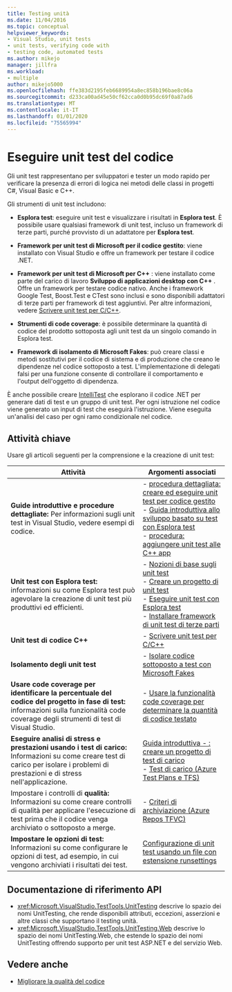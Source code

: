 ```yaml
---
title: Testing unità
ms.date: 11/04/2016
ms.topic: conceptual
helpviewer_keywords:
- Visual Studio, unit tests
- unit tests, verifying code with
- testing code, automated tests
ms.author: mikejo
manager: jillfra
ms.workload:
- multiple
author: mikejo5000
ms.openlocfilehash: ffe383d2195feb6689954a8ec858b196bae8c06a
ms.sourcegitcommit: d233ca00ad45e50cf62cca0d0b95dc69f0a87ad6
ms.translationtype: MT
ms.contentlocale: it-IT
ms.lasthandoff: 01/01/2020
ms.locfileid: "75565994"
---
```

# <a name="unit-test-your-code"></a>Eseguire unit test del codice

Gli unit test rappresentano per sviluppatori e tester un modo rapido per verificare la presenza di errori di logica nei metodi delle classi in progetti C#, Visual Basic e C++.

Gli strumenti di unit test includono:

* **Esplora test**: eseguire unit test e visualizzare i risultati in **Esplora test**. È possibile usare qualsiasi framework di unit test, incluso un framework di terze parti, purché provvisto di un adattatore per **Esplora test**.

* **Framework per unit test di Microsoft per il codice gestito**: viene installato con Visual Studio e offre un framework per testare il codice .NET.

* **Framework per unit test di Microsoft per C++** : viene installato come parte del carico di lavoro **Sviluppo di applicazioni desktop con C++** . Offre un framework per testare codice nativo. Anche i framework Google Test, Boost.Test e CTest sono inclusi e sono disponibili adattatori di terze parti per framework di test aggiuntivi. Per altre informazioni, vedere [Scrivere unit test per C/C++](../test/writing-unit-tests-for-c-cpp.md).

* **Strumenti di code coverage**: è possibile determinare la quantità di codice del prodotto sottoposta agli unit test da un singolo comando in Esplora test.

* **Framework di isolamento di Microsoft Fakes**: può creare classi e metodi sostitutivi per il codice di sistema e di produzione che creano le dipendenze nel codice sottoposto a test. L'implementazione di delegati falsi per una funzione consente di controllare il comportamento e l'output dell'oggetto di dipendenza.

È anche possibile creare [IntelliTest](../test/generate-unit-tests-for-your-code-with-intellitest.md) che esplorano il codice .NET per generare dati di test e un gruppo di unit test. Per ogni istruzione nel codice viene generato un input di test che eseguirà l'istruzione. Viene eseguita un'analisi del caso per ogni ramo condizionale nel codice.

## <a name="key-tasks"></a>Attività chiave

Usare gli articoli seguenti per la comprensione e la creazione di unit test:

|Attività|Argomenti associati|
|-|-----------------------|
|**Guide introduttive e procedure dettagliate:** Per informazioni sugli unit test in Visual Studio, vedere esempi di codice.|- [procedura dettagliata: creare ed eseguire unit test per codice gestito](../test/walkthrough-creating-and-running-unit-tests-for-managed-code.md)<br />- [Guida introduttiva allo sviluppo basato su test con Esplora test](../test/quick-start-test-driven-development-with-test-explorer.md)<br />- [procedura: aggiungere unit test alle C++ app](../test/how-to-use-microsoft-test-framework-for-cpp.md)|
|**Unit test con Esplora test:** informazioni su come Esplora test può agevolare la creazione di unit test più produttivi ed efficienti.|- [Nozioni di base sugli unit test](../test/unit-test-basics.md)<br />- [Creare un progetto di unit test](../test/create-a-unit-test-project.md)<br />- [Eseguire unit test con Esplora test](../test/run-unit-tests-with-test-explorer.md)<br />- [Installare framework di unit test di terze parti](../test/install-third-party-unit-test-frameworks.md)|
|**Unit test di codice C++**|- [Scrivere unit test per C/C++](../test/writing-unit-tests-for-c-cpp.md)|
|**Isolamento degli unit test**|- [Isolare codice sottoposto a test con Microsoft Fakes](../test/isolating-code-under-test-with-microsoft-fakes.md)|
|**Usare code coverage per identificare la percentuale del codice del progetto in fase di test:** informazioni sulla funzionalità code coverage degli strumenti di test di Visual Studio.|- [Usare la funzionalità code coverage per determinare la quantità di codice testato](../test/using-code-coverage-to-determine-how-much-code-is-being-tested.md)|
|**Eseguire analisi di stress e prestazioni usando i test di carico:** Informazioni su come creare test di carico per isolare i problemi di prestazioni e di stress nell'applicazione.|[Guida introduttiva - : creare un progetto di test di carico](../test/quickstart-create-a-load-test-project.md)<br />- [Test di carico (Azure Test Plans e TFS)](/azure/devops/test/load-test/index?view=vsts)|
|Impostare i controlli di **qualità:** Informazioni su come creare controlli di qualità per applicare l'esecuzione di test prima che il codice venga archiviato o sottoposto a merge.|- [Criteri di archiviazione (Azure Repos TFVC)](/azure/devops/repos/tfvc/add-check-policies?view=vsts)|
|**Impostare le opzioni di test:** Informazioni su come configurare le opzioni di test, ad esempio, in cui vengono archiviati i risultati dei test.|[Configurazione di unit test usando un file con estensione runsettings](../test/configure-unit-tests-by-using-a-dot-runsettings-file.md)|

## <a name="api-reference-documentation"></a>Documentazione di riferimento API

- <xref:Microsoft.VisualStudio.TestTools.UnitTesting> descrive lo spazio dei nomi UnitTesting, che rende disponibili attributi, eccezioni, asserzioni e altre classi che supportano il testing unità.
- <xref:Microsoft.VisualStudio.TestTools.UnitTesting.Web> descrive lo spazio dei nomi UnitTesting.Web, che estende lo spazio dei nomi UnitTesting offrendo supporto per unit test ASP.NET e del servizio Web.

## <a name="see-also"></a>Vedere anche

- [Migliorare la qualità del codice](../test/improve-code-quality.md)
